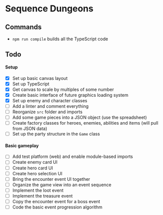 # Sequence Dungeons

## Commands
- `npm run compile` builds all the TypeScript code

## Todo
#### Setup
- [x] Set up basic canvas layout
- [x] Set up TypeScript
- [x] Get canvas to scale by multiples of some number
- [x] Create basic interface of future graphics loading system
- [x] Set up enemy and character classes
- [ ] Add a linter and comment everything
- [ ] Reorganize `src` folder and imports
- [ ] Add some game pieces into a JSON object (use the spreadsheet)
- [ ] Create factory classes for heroes, enemies, abilities and items (will pull from JSON data)
- [ ] Set up the party structure in the `Game` class

#### Basic gameplay
- [ ] Add test platform (web) and enable module-based imports
- [ ] Create enemy card UI
- [ ] Create hero card UI
- [ ] Create hero selection UI
- [ ] Bring the encounter event UI together
- [ ] Organize the game view into an event sequence
- [ ] Implement the loot event
- [ ] Implement the treasure event
- [ ] Copy the encounter event for a boss event
- [ ] Code the basic event progression algorithm